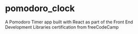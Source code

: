 # pomodoro_clock
A Pomodoro Timer app built with React as part of the Front End Development Libraries certification from freeCodeCamp
